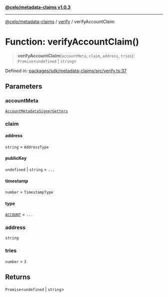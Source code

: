 [**@celo/metadata-claims v1.0.3**](../../README.md)

***

[@celo/metadata-claims](../../README.md) / [verify](../README.md) / verifyAccountClaim

# Function: verifyAccountClaim()

> **verifyAccountClaim**(`accountMeta`, `claim`, `address`, `tries`): `Promise`\<`undefined` \| `string`\>

Defined in: [packages/sdk/metadata-claims/src/verify.ts:37](https://github.com/celo-org/developer-tooling/blob/master/packages/sdk/metadata-claims/src/verify.ts#L37)

## Parameters

### accountMeta

[`AccountMetadataSignerGetters`](../../types/type-aliases/AccountMetadataSignerGetters.md)

### claim

#### address

`string` = `AddressType`

#### publicKey

`undefined` \| `string` = `...`

#### timestamp

`number` = `TimestampType`

#### type

[`ACCOUNT`](../../types/enumerations/ClaimTypes.md#account) = `...`

### address

`string`

### tries

`number` = `3`

## Returns

`Promise`\<`undefined` \| `string`\>
